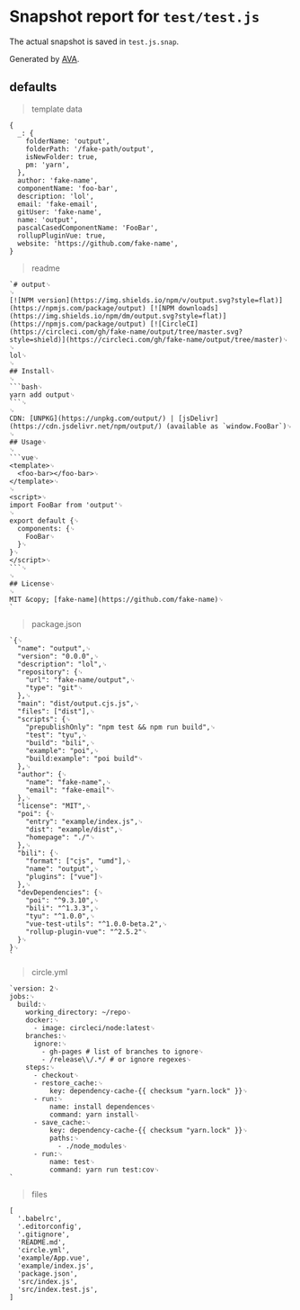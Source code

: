 # Snapshot report for `test/test.js`

The actual snapshot is saved in `test.js.snap`.

Generated by [AVA](https://ava.li).

## defaults

> template data

    {
      _: {
        folderName: 'output',
        folderPath: '/fake-path/output',
        isNewFolder: true,
        pm: 'yarn',
      },
      author: 'fake-name',
      componentName: 'foo-bar',
      description: 'lol',
      email: 'fake-email',
      gitUser: 'fake-name',
      name: 'output',
      pascalCasedComponentName: 'FooBar',
      rollupPluginVue: true,
      website: 'https://github.com/fake-name',
    }

> readme

    `# output␊
    ␊
    [![NPM version](https://img.shields.io/npm/v/output.svg?style=flat)](https://npmjs.com/package/output) [![NPM downloads](https://img.shields.io/npm/dm/output.svg?style=flat)](https://npmjs.com/package/output) [![CircleCI](https://circleci.com/gh/fake-name/output/tree/master.svg?style=shield)](https://circleci.com/gh/fake-name/output/tree/master)␊
    ␊
    lol␊
    ␊
    ## Install␊
    ␊
    ```bash␊
    yarn add output␊
    ```␊
    ␊
    CDN: [UNPKG](https://unpkg.com/output/) | [jsDelivr](https://cdn.jsdelivr.net/npm/output/) (available as `window.FooBar`)␊
    ␊
    ## Usage␊
    ␊
    ```vue␊
    <template>␊
      <foo-bar></foo-bar>␊
    </template>␊
    ␊
    <script>␊
    import FooBar from 'output'␊
    ␊
    export default {␊
      components: {␊
        FooBar␊
      }␊
    }␊
    </script>␊
    ```␊
    ␊
    ## License␊
    ␊
    MIT &copy; [fake-name](https://github.com/fake-name)␊
    `

> package.json

    `{␊
      "name": "output",␊
      "version": "0.0.0",␊
      "description": "lol",␊
      "repository": {␊
        "url": "fake-name/output",␊
        "type": "git"␊
      },␊
      "main": "dist/output.cjs.js",␊
      "files": ["dist"],␊
      "scripts": {␊
        "prepublishOnly": "npm test && npm run build",␊
        "test": "tyu",␊
        "build": "bili",␊
        "example": "poi",␊
        "build:example": "poi build"␊
      },␊
      "author": {␊
        "name": "fake-name",␊
        "email": "fake-email"␊
      },␊
      "license": "MIT",␊
      "poi": {␊
        "entry": "example/index.js",␊
        "dist": "example/dist",␊
        "homepage": "./"␊
      },␊
      "bili": {␊
        "format": ["cjs", "umd"],␊
        "name": "output",␊
        "plugins": ["vue"]␊
      },␊
      "devDependencies": {␊
        "poi": "^9.3.10",␊
        "bili": "^1.3.3",␊
        "tyu": "^1.0.0",␊
        "vue-test-utils": "^1.0.0-beta.2",␊
        "rollup-plugin-vue": "^2.5.2"␊
      }␊
    }␊
    `

> circle.yml

    `version: 2␊
    jobs:␊
      build:␊
        working_directory: ~/repo␊
        docker:␊
          - image: circleci/node:latest␊
        branches:␊
          ignore:␊
            - gh-pages # list of branches to ignore␊
            - /release\\/.*/ # or ignore regexes␊
        steps:␊
          - checkout␊
          - restore_cache:␊
              key: dependency-cache-{{ checksum "yarn.lock" }}␊
          - run:␊
              name: install dependences␊
              command: yarn install␊
          - save_cache:␊
              key: dependency-cache-{{ checksum "yarn.lock" }}␊
              paths:␊
                - ./node_modules␊
          - run:␊
              name: test␊
              command: yarn run test:cov␊
    `

> files

    [
      '.babelrc',
      '.editorconfig',
      '.gitignore',
      'README.md',
      'circle.yml',
      'example/App.vue',
      'example/index.js',
      'package.json',
      'src/index.js',
      'src/index.test.js',
    ]
